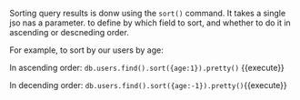 Sorting query results is donw using the `sort()` command. It takes a single jso nas a parameter. to define
by which field to sort, and whether to do it in ascending or descneding order.

For example, to sort by our users by age:

In ascending order: `db.users.find().sort({age:1}).pretty()` {{execute}}

In decending order: `db.users.find().sort({age:-1}).pretty()`{{execute}}



